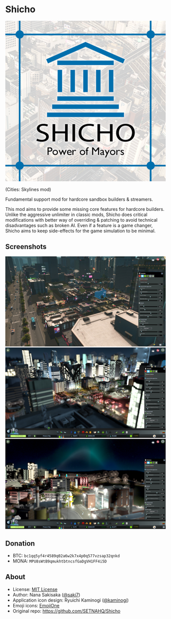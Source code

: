 # Shicho

![Shicho](https://github.com/SETNAHQ/Shicho/raw/master/img/shicho_thm.png)

(Cities: Skylines mod)

Fundamental support mod for hardcore sandbox builders & streamers.

This mod aims to provide some missing core features for hardcore builders. Unlike the aggressive unlimiter in classic mods, Shicho does critical modifications with better way of overriding & patching to avoid technical disadvantages such as broken AI. Even if a feature is a game changer, Shicho aims to keep side-effects for the game simulation to be minimal.


## Screenshots

![Depth of field sample 1](https://github.com/SETNAHQ/Shicho/raw/master/img/PreviewImage7.jpg)
![Depth of field sample 1](https://github.com/SETNAHQ/Shicho/raw/master/img/PreviewImage5.png)
![Depth of field sample 2](https://github.com/SETNAHQ/Shicho/raw/master/img/PreviewImage6.png)

## Donation

- BTC: `bc1qq5yf4r4589q02a6w2k7x4p0q577vzsap32qnkd`
- MONA: `MPU8sWtB9qmukhtbtncsfGaDgVH1FF4i5D`

## About

- License: [MIT License](LICENSE)
- Author: Nana Sakisaka ([@saki7](https://github.com/saki7))
- Application icon design: Ryuichi Kaminogi ([@kaminogi](https://github.com/kaminogi))
- Emoji icons: [EmojiOne](https://www.emojione.com)
- Original repo: <https://github.com/SETNAHQ/Shicho>

